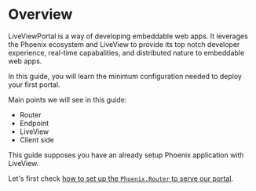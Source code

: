 # Overview

LiveViewPortal is a way of developing embeddable web apps. It leverages the Phoenix ecosystem and LiveView to provide
its top notch developer experience, real-time capabalities, and distributed nature to embeddable web apps.

In this guide, you will learn the minimum configuration needed to deploy your first portal.

Main points we will see in this guide:

- Router
- Endpoint
- LiveView
- Client side

This guide supposes you have an already setup Phoenix application with LiveView.

Let's first check [how to set up the `Phoenix.Router` to serve our portal](router.html). 
